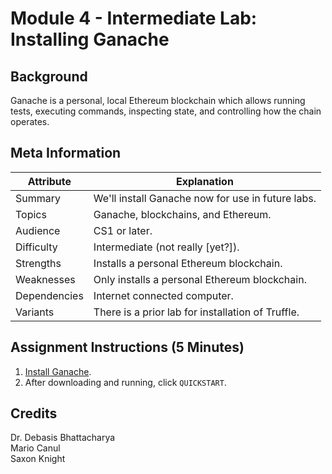 # Module 4 - Intermediate Lab: Installing Ganache

## Background
Ganache is a personal, local Ethereum blockchain which allows running tests, executing commands, inspecting state, and controlling how the chain operates.

## Meta Information
| Attribute | Explanation |
| - | - |
| Summary | We'll install Ganache now for use in future labs. |
| Topics | Ganache, blockchains, and Ethereum. |
| Audience | CS1 or later. |
| Difficulty | Intermediate (not really [yet?]). |
| Strengths | Installs a personal Ethereum blockchain. |
| Weaknesses | Only installs a personal Ethereum blockchain. |
| Dependencies | Internet connected computer. |
| Variants | There is a prior lab for installation of Truffle. |

## Assignment Instructions (5 Minutes)
1. [Install Ganache][ganache-install].
2. After downloading and running, click `QUICKSTART`.

## Credits
Dr. Debasis Bhattacharya  
Mario Canul  
Saxon Knight  

[ganache-install]: https://truffleframework.com/ganache
